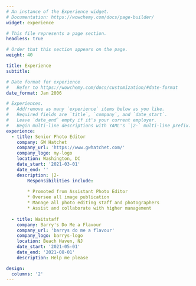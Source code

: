 ```yaml
---
# An instance of the Experience widget.
# Documentation: https://wowchemy.com/docs/page-builder/
widget: experience

# This file represents a page section.
headless: true

# Order that this section appears on the page.
weight: 40

title: Experience
subtitle:

# Date format for experience
#   Refer to https://wowchemy.com/docs/customization/#date-format
date_format: Jan 2006

# Experiences.
#   Add/remove as many `experience` items below as you like.
#   Required fields are `title`, `company`, and `date_start`.
#   Leave `date_end` empty if it's your current employer.
#   Begin multi-line descriptions with YAML's `|2-` multi-line prefix.
experience:
  - title: Senior Photo Editor
    company: GW Hatchet
    company_url: 'https://www.gwhatchet.com/'
    company_logo: my-logo
    location: Washington, DC
    date_start: '2021-03-01'
    date_end: ''
    description: |2-
        Responsibilities include:
        
        * Promoted from Assistant Photo Editor
        * Oversee all image publication 
        * Manage all photo editing staff and photographers 
        * Assist and collaborate with higher management
        
  - title: Waitstaff
    company: Barry's Do Me a Flavour
    company_url: 'barrys do me a flavour'
    company_logo: barrys-logo
    location: Beach Haven, NJ
    date_start: '2021-05-01'
    date_end: '2021-08-01'
    description: Help me please

design:
  columns: '2'
---
```

